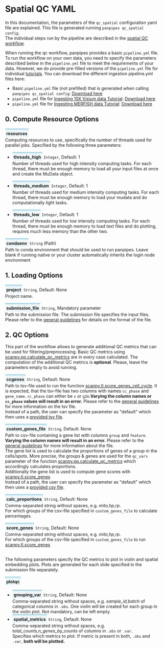 <style>
  .parameter {
    border-top: 4px solid lightblue;
    background-color: rgba(173, 216, 230, 0.2);
    padding: 4px;
    display: inline-block;
    font-weight: bold;
  }
</style>

# Spatial QC YAML 

In this documentation, the parameters of the `qc_spatial` configuration yaml file are explained. 
This file is generated running `panpipes qc_spatial config`.  <br> The individual steps run by the pipeline are described in the [spatial QC workflow](../workflows/ingest_spatial.md). 

When running the qc workflow, panpipes provides a basic `pipeline.yml` file.
To run the workflow on your own data, you need to specify the parameters described below in the `pipeline.yml` file to meet the requirements of your data.
However, we do provide pre-filled versions of the `pipeline.yml` file for individual [tutorials](https://panpipes-pipelines.readthedocs.io/en/latest/tutorials/index.html).
You can download the different ingestion pipeline.yml files here:
- Basic `pipeline.yml` file (not prefilled) that is generated when calling `panpipes qc_spatial config`: [Download here](https://github.com/DendrouLab/panpipes/blob/main/panpipes/panpipes/pipeline_qc_spatial/pipeline.yml)
- `pipeline.yml` file for [Ingesting 10X Visium data Tutorial](https://panpipes-tutorials.readthedocs.io/en/latest/ingesting_visium_data/Ingesting_visium_data_with_panpipes.html): [Download here](https://github.com/DendrouLab/panpipes-tutorials/blob/main/docs/ingesting_visium_data/pipeline.yml)
- `pipeline.yml` file for [Ingesting MERFISH data Tutorial](https://panpipes-tutorials.readthedocs.io/en/latest/ingesting_merfish_data/Ingesting_merfish_data_with_panpipes.html): [Download here](https://github.com/DendrouLab/panpipes-tutorials/blob/main/docs/ingesting_merfish_data/pipeline.yml)



## 0. Compute Resource Options


<span class="parameter">resources</span><br>
Computing resources to use, specifically the number of threads used for parallel jobs.
Specified by the following three parameters:
  - <span class="parameter">threads_high</span> `Integer`, Default: 1<br>
        Number of threads used for high intensity computing tasks. 
        For each thread, there must be enough memory to load all your input files at once and create the MuData object.

  - <span class="parameter">threads_medium</span> `Integer`, Default: 1<br>
        Number of threads used for medium intensity computing tasks.
        For each thread, there must be enough memory to load your mudata and do computationally light tasks.

  - <span class="parameter">threads_low</span> `Integer`, Default: 1<br>
  	    Number of threads used for low intensity computing tasks.
        For each thread, there must be enough memory to load text files and do plotting, requires much less memory than the other two.

<span class="parameter">condaenv</span> `String` (Path)<br>
    Path to conda environment that should be used to run panpipes.
    Leave blank if running native or your cluster automatically inherits the login node environment




## 1. Loading Options 

<span class="parameter">project</span> `String`, Default: None<br>
    Project name.

<span class="parameter">submission_file</span> `String`, Mandatory parameter<br>
   Path to the submission file. The submission file specifies the input files. Please refer to the [general guidelines](../usage/setup_for_spatial_workflows.md) for details on the format of the file.


## 2. QC Options 
This part of the workflow allows to generate additional QC metrics that can be used for filtering/preprocessing. Basic QC metrics using [scanpy.pp.calculate_qc_metrics](https://scanpy.readthedocs.io/en/stable/generated/scanpy.pp.calculate_qc_metrics.html) are in every case calculated. The computation of the additional QC metrics is **optional**. Please, leave the parameters empty to avoid running.
<br>

<span class="parameter">ccgenes</span> `String`, Default: None<br>
    Path to tsv-file used to run the function [scanpy.tl.score_genes_cell_cycle](https://scanpy.readthedocs.io/en/stable/generated/scanpy.tl.score_genes_cell_cycle.html). It is expected, that the tsv-file has two columns with names `cc_phase` and `gene_name`. `cc_phase` can either be `s` or `g2m`.**Varying the column names or `cc_phase` values will result in an error.** Please refer to the [general guidelines](../usage/gene_list_format.md) for more information on the tsv file. <br> Instead of a path, the user can specify the parameter as "default" which then uses a [provided tsv file](https://github.com/DendrouLab/panpipes/blob/main/panpipes/resources/cell_cycle_genes.tsv).

<span class="parameter">custom_genes_file</span> `String`, Default: None<br>
     Path to csv-file containing a gene list with columns `group` and `feature`. **Varying the column names will result in an error.** Please refer to the [general guidelines](../usage/gene_list_format.md) for more information about the file. <br> The gene list is used to calculate the proportions of genes of a group in the cells/spots. More precise, the groups & genes are used for the `qc_vars` parameter of the function [scanpy.pp.calculate_qc_metrics](https://scanpy.readthedocs.io/en/stable/generated/scanpy.pp.calculate_qc_metrics.html) which accordingly calculates proportions. <br> Additionally the gene list is used to compute gene scores with [scanpy.tl.score_genes](https://scanpy.readthedocs.io/en/stable/generated/scanpy.tl.score_genes.html) <br> Instead of a path, the user can specify the parameter as "default" which then uses a [provided csv file](https://github.com/DendrouLab/panpipes/blob/main/panpipes/resources/qc_genelist_1.0.csv).

<span class="parameter">calc_proportions</span> `String`, Default: None<br>
     Comma-separated string without spaces, e.g. _mito,hp,rp_. <br> For which groups of the csv-file specified in `custom_genes_file` to calculate percentages. 

<span class="parameter">score_genes</span> `String`, Default: None<br>
    Comma-separated string without spaces, e.g. _mito,hp,rp_. <br> For which groups of the csv-file specified in `custom_genes_file`  to run [scanpy.tl.score_genes](https://scanpy.readthedocs.io/en/stable/generated/scanpy.tl.score_genes.html) 

<br>
The following parameters specify the QC metrics to plot in violin and spatial embedding plots. Plots are generated for each slide specified in the submission file separately. 

<span class="parameter">plotqc</span><br>
  - <span class="parameter">grouping_var</span> `String`, Default: None<br>
        Comma-separated string without spaces, e.g. _sample_id,batch_ of categorical columns in `.obs`. One violin will be created for each group in the violin plot. Not mandatory, can be left empty.
  - <span class="parameter">spatial_metrics</span> `String`, Default: None<br>
        Comma-separated string without spaces, e.g. _total_counts,n_genes_by_counts_ of columns in `.obs` or `.var`. <br>Specifies which metrics to plot. If metric is present in both, `.obs` and `.var`, **both will be plotted.**

